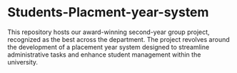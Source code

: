 # Students-Placment-year-system
This repository hosts our award-winning second-year group project, recognized as the best across the department. The project revolves around the development of a placement year system designed to streamline administrative tasks and enhance student management within the university. 
